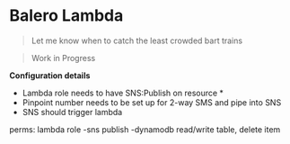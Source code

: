# Balero Lambda

> Let me know when to catch the least crowded bart trains

> Work in Progress

**Configuration details**
- Lambda role needs to have SNS:Publish on resource * 
- Pinpoint number needs to be set up for 2-way SMS and pipe into SNS
- SNS should trigger lambda

perms:
lambda role
-sns publish
-dynamodb read/write table, delete item


